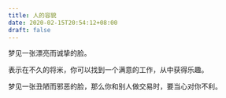 ```yaml
---
title: 人的容貌
date: 2020-02-15T20:54:12+08:00
draft: false
---
```


梦见一张漂亮而诚挚的脸。

表示在不久的将米，你可以找到一个满意的工作，从中获得乐趣。

梦见一张丑陋而邪恶的脸，那么你和别人做交易时，要当心对你不利。

